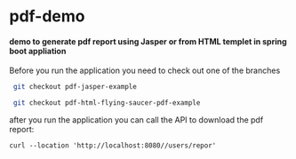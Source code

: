 # pdf-demo
#### demo to generate pdf report using Jasper or from HTML templet in spring boot appliation
Before you run the application you need to check out one of the  branches
```bash
 git checkout pdf-jasper-example
```
```bash
 git checkout pdf-html-flying-saucer-pdf-example
```
after you run the application you can call the API to download the pdf report:

```curl
curl --location 'http://localhost:8080//users/repor'
```
